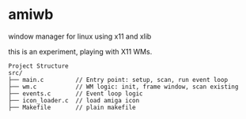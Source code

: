# amiwb
window manager for linux using x11 and xlib

this is an experiment, playing with X11 WMs.

```
Project Structure 
src/
├── main.c         // Entry point: setup, scan, run event loop
├── wm.c           // WM logic: init, frame window, scan existing
├── events.c       // Event loop logic
├── icon_loader.c  // load amiga icon
├── Makefile       // plain makefile
```
